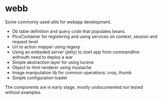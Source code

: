 webb
====

Some commonly used utils for webapp development.

  - Db table definition and query code that populates beans.
  - PicoContainer for registering and using services on context, session and request level
  - Url to action mapper using regexp
  - Using an embeded server (jetty) to start app from commandline withouth need to deploy a war
  - Simple abstraction layer for using lucene
  - Object to html renderer using mustache
  - Image manipulation lib for common operations: crop, thumb
  - Simple configuration loader
  
The components are in early stage, mostly undocumented nor tested without examples.
  
